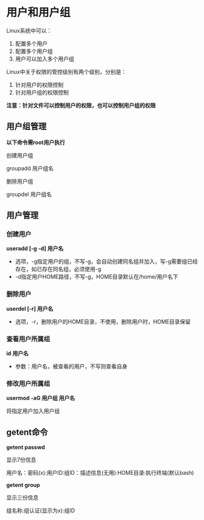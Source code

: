 # 用户和用户组

Linux系统中可以：
1. 配置多个用户
2. 配置多个用户组
3. 用户可以加入多个用户组

Linux中关于权限的管控级别有两个级别，分别是：
1. 针对用户的权限控制
2. 针对用户组的权限控制

**注意：针对文件可以控制用户的权限，也可以控制用户组的权限**

## 用户组管理

**以下命令需root用户执行**

创建用户组

groupadd 用户组名

删除用户组

groupdel 用户组名

## 用户管理

### 创建用户

**useradd [-g -d] 用户名**

- 选项，-g指定用户的组，不写-g，会自动创建同名组并加入，写-g需要组已经存在，如已存在同名组，必须使用-g
- -d指定用户HOME路径，不写-g，HOME目录默认在/home/用户名下

### 删除用户

**userdel [-r] 用户名**

- 选项，-r，删除用户的HOME目录，不使用，删除用户时，HOME目录保留

### 查看用户所属组

  **id 用户名**

  - 参数：用户名，被查看的用户，不写则查看自身

### 修改用户所属组

**usermod -aG 用户组 用户名**

将指定用户加入用户组

## getent命令

**getent passwd**

显示7份信息

用户名：密码(x):用户ID:组ID：描述信息(无用):HOME目录:执行终端(默认bash)

**getent group**

显示三份信息

组名称:组认证(显示为x):组ID